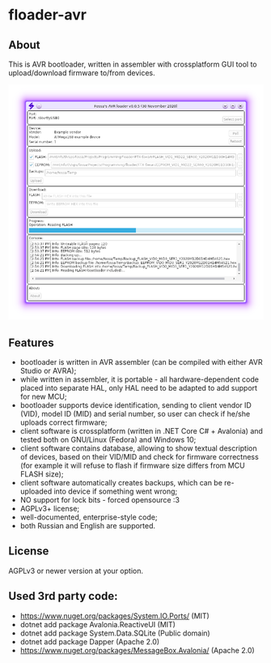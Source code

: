 # floader-avr

## About
This is AVR bootloader, written in assembler with crossplatform GUI tool to upload/download firmware to/from devices.

![Client app screenshot](https://raw.githubusercontent.com/WhiteFossa/floader-avr/master/client.png)

## Features
- bootloader is written in AVR assembler (can be compiled with either AVR Studio or AVRA);
- while written in assembler, it is portable - all hardware-dependent code placed into separate HAL, only HAL need to be adapted to add support for new MCU;
- bootloader supports device identification, sending to client vendor ID (VID), model ID (MID) and serial number, so user can check if he/she uploads correct firmware;
- client software is crossplatform (written in .NET Core C# + Avalonia) and tested both on GNU/Linux (Fedora) and Windows 10;
- client software contains database, allowing to show textual description of devices, based on their VID/MID and check for firmware correctness (for example it will refuse to flash if firmware size differs from MCU FLASH size);
- client software automatically creates backups, which can be re-uploaded into device if something went wrong;
- NO support for lock bits - forced opensource :3
- AGPLv3+ license;
- well-documented, enterprise-style code;
- both Russian and English are supported.

## License
AGPLv3 or newer version at your option.

## Used 3rd party code:
- https://www.nuget.org/packages/System.IO.Ports/ (MIT)
- dotnet add package Avalonia.ReactiveUI (MIT)
- dotnet add package System.Data.SQLite (Public domain)
- dotnet add package Dapper (Apache 2.0)
- https://www.nuget.org/packages/MessageBox.Avalonia/ (Apache 2.0)
